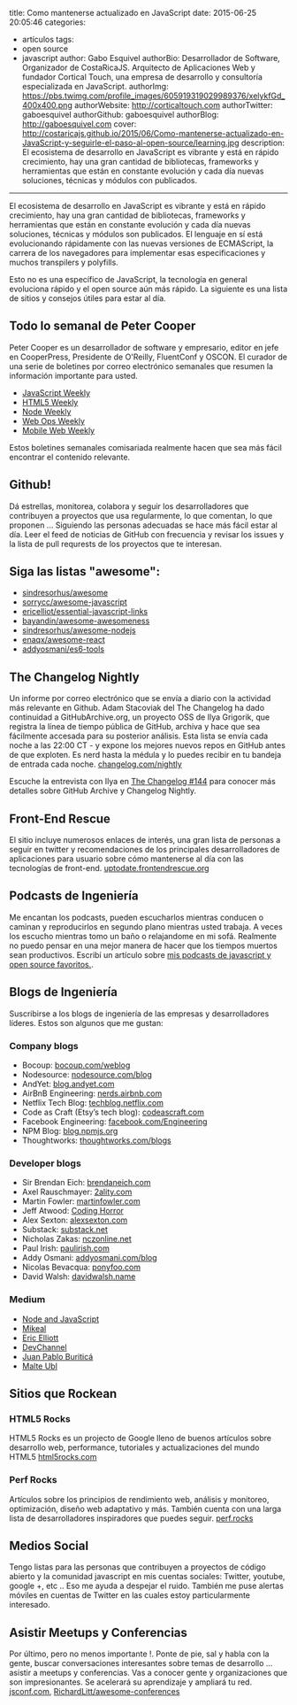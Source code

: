 title: Como mantenerse actualizado en JavaScript
date: 2015-06-25 20:05:46
categories:
- artículos
tags:
- open source
- javascript
author: Gabo Esquivel
authorBio:  Desarrollador de Software, Organizador de CostaRicaJS. Arquitecto de Aplicaciones Web y fundador Cortical Touch, una empresa de desarrollo y consultoría especializada en JavaScript.
authorImg:  https://pbs.twimg.com/profile_images/605919319029989376/xelykfGd_400x400.png
authorWebsite:  http://corticaltouch.com
authorTwitter: gaboesquivel
authorGithub: gaboesquivel
authorBlog: http://gaboesquivel.com
cover: http://costaricajs.github.io/2015/06/Como-mantenerse-actualizado-en-JavaScript-y-seguirle-el-paso-al-open-source/learning.jpg
description: El ecosistema de desarrollo en JavaScript es vibrante y está en rápido crecimiento, hay una gran cantidad de bibliotecas, frameworks y herramientas que están en constante evolución y cada día nuevas soluciones, técnicas y módulos con publicados.

---


El ecosistema de desarrollo en JavaScript es vibrante y está en rápido crecimiento, hay una gran cantidad de bibliotecas, frameworks y herramientas que están en constante evolución y cada día nuevas soluciones, técnicas y módulos son publicados. El lenguaje en sí está evolucionando rápidamente con las nuevas versiones de ECMAScript, la carrera de los navegadores para implementar esas especificaciones y muchos transpilers y polyfills.

Esto no es una específico de JavaScript, la tecnología en general evoluciona rápido y el open source aún más rápido. La siguiente es una lista de sitios y consejos útiles para estar al día.
<!-- more -->
## Todo lo semanal de Peter Cooper

Peter Cooper es un desarrollador de software y empresario, editor en jefe en CooperPress, Presidente de O'Reilly, FluentConf y OSCON. El curador de una serie de boletines por correo electrónico semanales que resumen la información importante para usted.
- [JavaScript Weekly](http://javascriptweekly.com/)
- [HTML5 Weekly](http://html5weekly.com/)
- [Node Weekly](http://nodeweekly.com/)
- [Web Ops Weekly](http://webopsweekly.com/)
- [Mobile Web Weekly](http://mobilewebweekly.co/)

Estos boletines semanales comisariada realmente hacen que sea más fácil encontrar el contenido relevante.

## Github!

Dá estrellas, monitorea, colabora y seguir los desarrolladores que contribuyen a proyectos que usa regularmente, lo que comentan, lo que proponen ... Siguiendo las personas adecuadas se hace más fácil estar al día. Leer el feed de noticias de GitHub con frecuencia y revisar los issues y la lista de pull requrests de los proyectos que te interesan.

## Siga las listas "awesome":
- [sindresorhus/awesome](https://github.com/sindresorhus/awesome)
- [sorrycc/awesome-javascript](https://github.com/sorrycc/awesome-javascript)
- [ericelliot/essential-javascript-links](https://github.com/ericelliott/essential-javascript-links)
- [bayandin/awesome-awesomeness](https://github.com/bayandin/awesome-awesomeness)
- [sindresorhus/awesome-nodejs](https://github.com/sindresorhus/awesome-nodejs)
- [enaqx/awesome-react](https://github.com/enaqx/awesome-react)
- [addyosmani/es6-tools](https://github.com/addyosmani/es6-tools)

## The Changelog Nightly

Un informe por correo electrónico que se envía a diario con la actividad más relevante en Github. Adam Stacoviak del The Changelog ha dado continuidad a GitHubArchive.org, un proyecto OSS de Ilya Grigorik, que registra la línea de tiempo pública de GitHub, archiva y hace que sea fácilmente accesada para su posterior análisis. Esta lista se envía cada noche a las 22:00 CT - y expone los mejores nuevos repos en GitHub antes de que exploten. Es nerd hasta la médula y lo puedes recibir en tu bandeja de entrada cada noche. [changelog.com/nightly](https://changelog.com/nightly/)

Escuche la entrevista con Ilya en [The Changelog #144](http://thechangelog.com/144) para conocer más detalles sobre GitHub Archive y Changelog Nightly.

## Front-End Rescue

El sitio incluye numerosos enlaces de interés, una gran lista de personas a seguir en twitter y recomendaciones de los principales desarrolladores de aplicaciones para usuario sobre cómo mantenerse al día con las tecnologías de front-end. [uptodate.frontendrescue.org](http://uptodate.frontendrescue.org/)

## Podcasts de Ingeniería

Me encantan los podcasts, pueden escucharlos mientras conducen o caminan y reproducirlos en segundo plano mientras usted trabaja. A veces los escucho mientras tomo un baño o relajandome en mi sofá. Realmente no puedo pensar en una mejor manera de hacer que los tiempos muertos sean productivos. Escribí un artículo sobre [mis podcasts de javascript y open source favoritos.](/blog/2012/recommended-podcasts-screencasts-and-blogs/).

## Blogs de Ingeniería

Suscribirse a los blogs de ingeniería de las empresas y desarrolladores líderes. Estos son algunos que me gustan:

### Company blogs  
- Bocoup: [bocoup.com/weblog](http://bocoup.com/weblog/)
- Nodesource: [nodesource.com/blog](https://nodesource.com/blog)
- AndYet: [blog.andyet.com](https://blog.andyet.com/)
- AirBnB Engineering: [nerds.airbnb.com](http://nerds.airbnb.com/)
- Netflix Tech Blog: [techblog.netflix.com](http://techblog.netflix.com)
- Code as Craft (Etsy’s tech blog): [codeascraft.com](http://codeascraft.com)
- Facebook Engineering: [facebook.com/Engineering](http://facebook.com/Engineering)
- NPM Blog: [blog.npmjs.org](http://blog.npmjs.org/)
- Thoughtworks: [thoughtworks.com/blogs](http://www.thoughtworks.com/blogs)

### Developer blogs
- Sir Brendan Eich: [brendaneich.com](https://brendaneich.com/)
- Axel Rauschmayer:  [2ality.com](http://www.2ality.com/)
- Martin Fowler: [martinfowler.com](http://martinfowler.com/)
- Jeff Atwood: [Coding Horror](http://blog.codinghorror.com/)
- Alex Sexton: [alexsexton.com](https://alexsexton.com/)
- Substack: [substack.net](http://substack.net/)
- Nicholas Zakas: [nczonline.net](http://www.nczonline.net/)
- Paul Irish: [paulirish.com](http://paulirish.com)
- Addy Osmani: [addyosmani.com/blog](http://addyosmani.com/blog/)
- Nicolas Bevacqua: [ponyfoo.com](http://ponyfoo.com/)
- David Walsh: [davidwalsh.name](http://davidwalsh.name/)

### Medium
- [Node and JavaScript](https://medium.com/node-js-javascript)
- [Mikeal](https://medium.com/@mikeal)
- [Eric Elliott](https://medium.com/@_ericelliott)
- [DevChannel](https://medium.com/dev-channel)
- [Juan Pablo Buriticá](https://medium.com/@buritica)
- [Malte Ubl](https://medium.com/@cramforce)


## Sitios que Rockean

### HTML5 Rocks

HTML5 Rocks es un projecto de Google lleno de buenos artículos sobre desarrollo web, performance, tutoriales y actualizaciones del mundo HTML5 [html5rocks.com](http://www.html5rocks.com/es/)

### Perf Rocks

Artículos sobre los principios de rendimiento web, análisis y monitoreo, optimización, diseño web adaptativo y más. También cuenta con una larga lista de desarrolladores inspiradores que puedes seguir. [perf.rocks](http://perf.rocks/)

## Medios Social

Tengo listas para las personas que contribuyen a proyectos de código abierto y la comunidad javascript en mis cuentas sociales: Twitter, youtube, google +, etc .. Eso me ayuda a despejar el ruido. También me puse alertas móviles en cuentas de Twitter en las cuales estoy particularmente interesado.

## Asistir Meetups y Conferencias

Por último, pero no menos importante !. Ponte de pie, sal y habla con la gente, buscar conversaciones interesantes sobre temas de desarrollo ... asistir a meetups y conferencias. Vas a conocer gente y organizaciones que son impresionantes. Se acelerará su aprendizaje y ampliará tu red. [jsconf.com](http://jsconf.com/), [RichardLitt/awesome-conferences](https://github.com/RichardLitt/awesome-conferences)
